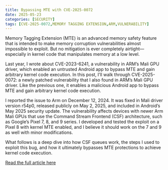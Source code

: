 ```yaml
---
title: Bypassing MTE with CVE-2025-0072
date: 2025-05-23
categories: [SECURITY]
tags: [CVE-2025-0072,MEMORY TAGGING EXTENSION,ARM,VULNERABILITY]
---
```


Memory Tagging Extension (MTE) is an advanced memory safety feature that is intended to make memory corruption vulnerabilities almost impossible to exploit. But no mitigation is ever completely airtight—especially in kernel code that manipulates memory at a low level.

Last year, I wrote about CVE-2023-6241, a vulnerability in ARM’s Mali GPU driver, which enabled an untrusted Android app to bypass MTE and gain arbitrary kernel code execution. In this post, I’ll walk through CVE-2025-0072: a newly patched vulnerability that I also found in ARM’s Mali GPU driver. Like the previous one, it enables a malicious Android app to bypass MTE and gain arbitrary kernel code execution.

I reported the issue to Arm on December 12, 2024. It was fixed in Mali driver version r54p0, released publicly on May 2, 2025, and included in Android’s May 2025 security update. The vulnerability affects devices with newer Arm Mali GPUs that use the Command Stream Frontend (CSF) architecture, such as Google’s Pixel 7, 8, and 9 series. I developed and tested the exploit on a Pixel 8 with kernel MTE enabled, and I believe it should work on the 7 and 9 as well with minor modifications.

What follows is a deep dive into how CSF queues work, the steps I used to exploit this bug, and how it ultimately bypasses MTE protections to achieve kernel code execution.  

[Read the full article here](https://github.blog/security/vulnerability-research/bypassing-mte-with-cve-2025-0072/)